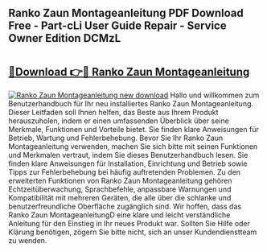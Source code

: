 ## Ranko Zaun Montageanleitung PDF Download Free - Part-cLi User Guide Repair - Service Owner Edition DCMzL

# <h2><a href="http://df8th6s.blite.top/?on=Ranko+Zaun+Montageanleitung">🔗Download 👉🔴 Ranko Zaun Montageanleitung</a></h2>

[![Ranko Zaun Montageanleitung new download](https://i.imgur.com/lujVjoI.png)](http://df8th6s.blite.top/?on=Ranko+Zaun+Montageanleitung)
Hallo und willkommen zum Benutzerhandbuch für Ihr neu installiertes Ranko Zaun Montageanleitung. Dieser Leitfaden soll Ihnen helfen, das Beste aus Ihrem Produkt herauszuholen, indem er einen umfassenden Überblick über seine Merkmale, Funktionen und Vorteile bietet. Sie finden klare Anweisungen für Betrieb, Wartung und Fehlerbehebung. Bevor Sie Ihr Ranko Zaun Montageanleitung verwenden, machen Sie sich bitte mit seinen Funktionen und Merkmalen vertraut, indem Sie dieses Benutzerhandbuch lesen. Sie finden klare Anweisungen für Installation, Einrichtung und Betrieb sowie Tipps zur Fehlerbehebung bei häufig auftretenden Problemen. Zu den erweiterten Funktionen von Ranko Zaun Montageanleitung gehören Echtzeitüberwachung, Sprachbefehle, anpassbare Warnungen und Kompatibilität mit mehreren Geräten, die alle über die schlanke und benutzerfreundliche Oberfläche zugänglich sind. Wir hoffen, dass das Ranko Zaun MontageanleitungD eine klare und leicht verständliche Anleitung für den Einstieg in Ihr neues Produkt war. Sollten Sie Hilfe oder Klärung benötigen, zögern Sie bitte nicht, sich an unser Kundendienstteam zu wenden.
